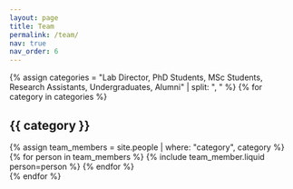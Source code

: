 ```yaml
---
layout: page
title: Team
permalink: /team/
nav: true
nav_order: 6
---
```


{% assign categories = "Lab Director, PhD Students, MSc Students, Research Assistants, Undergraduates, Alumni" | split: ", " %}
{% for category in categories %}
  <h2>{{ category }}</h2>
  {% assign team_members = site.people | where: "category", category %}
  <div class="category-group">
    {% for person in team_members %}
      {% include team_member.liquid person=person %}
    {% endfor %}
  </div>
{% endfor %}
